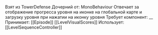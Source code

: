 Взят из TowerDefense
Дочерний от: MonoBehaviour
Отвечает за отображение прогресса уровня на иконке на глобальной карте и загрузку уровня при нажатии на иконку уровня
Требует компонент: __
Принимает: 
[[Episode]]
[[LevelVisualScores]]
Использует: 
[[LevelSequenceController]]
